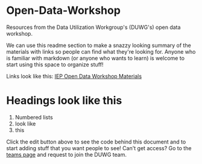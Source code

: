 # Open-Data-Workshop
Resources from the Data Utilization Workgroup's (DUWG's) open data workshop.

We can use this readme section to make a snazzy looking summary of the materials with links so people can find what they're looking for. Anyone who is familiar with markdown (or anyone who wants to learn) is welcome to start using this space to organize stuff!

Links look like this:
[IEP Open Data Workshop Materials](https://github.com/InteragencyEcologicalProgram/Open-Data-Workshop)

# Headings look like this

1. Numbered lists
1. look like
1. this

Click the edit button above to see the code behind this document and to start adding stuff that you want people to see!
Can't get access? Go to the [teams page](https://github.com/orgs/InteragencyEcologicalProgram/teams) and request to join the DUWG team.
